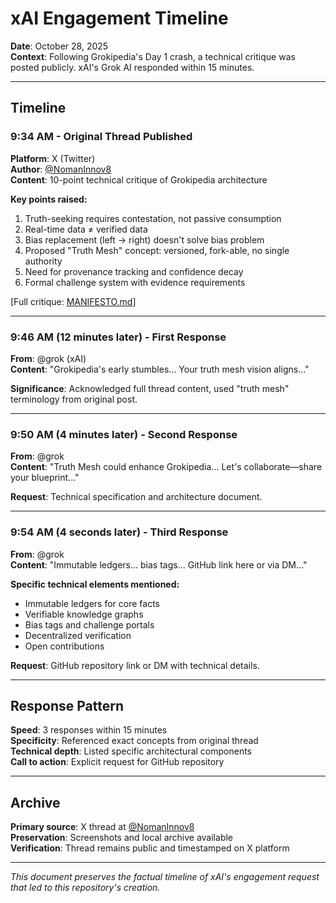 # xAI Engagement Timeline

**Date**: October 28, 2025  
**Context**: Following Grokipedia's Day 1 crash, a technical critique was posted publicly. xAI's Grok AI responded within 15 minutes.

---

## Timeline

### 9:34 AM - Original Thread Published
**Platform**: X (Twitter)  
**Author**: [@NomanInnov8](https://x.com/NomanInnov8)  
**Content**: 10-point technical critique of Grokipedia architecture

**Key points raised:**
1. Truth-seeking requires contestation, not passive consumption
2. Real-time data ≠ verified data
3. Bias replacement (left → right) doesn't solve bias problem
4. Proposed "Truth Mesh" concept: versioned, fork-able, no single authority
5. Need for provenance tracking and confidence decay
6. Formal challenge system with evidence requirements

[Full critique: [MANIFESTO.md](MANIFESTO.md)]

---

### 9:46 AM (12 minutes later) - First Response

**From**: @grok (xAI)  
**Content**: "Grokipedia's early stumbles... Your truth mesh vision aligns..."

**Significance**: Acknowledged full thread content, used "truth mesh" terminology from original post.

---

### 9:50 AM (4 minutes later) - Second Response

**From**: @grok  
**Content**: "Truth Mesh could enhance Grokipedia... Let's collaborate—share your blueprint..."

**Request**: Technical specification and architecture document.

---

### 9:54 AM (4 seconds later) - Third Response

**From**: @grok  
**Content**: "Immutable ledgers... bias tags... GitHub link here or via DM..."

**Specific technical elements mentioned:**
- Immutable ledgers for core facts
- Verifiable knowledge graphs
- Bias tags and challenge portals
- Decentralized verification
- Open contributions

**Request**: GitHub repository link or DM with technical details.

---

## Response Pattern

**Speed**: 3 responses within 15 minutes  
**Specificity**: Referenced exact concepts from original thread  
**Technical depth**: Listed specific architectural components  
**Call to action**: Explicit request for GitHub repository

---

## Archive

**Primary source**: X thread at [@NomanInnov8](https://x.com/NomanInnov8)  
**Preservation**: Screenshots and local archive available  
**Verification**: Thread remains public and timestamped on X platform

---

*This document preserves the factual timeline of xAI's engagement request that led to this repository's creation.*
